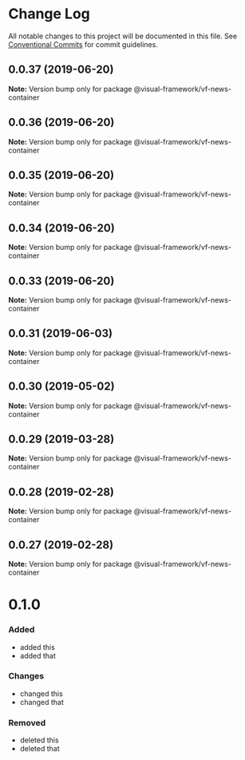 # Change Log

All notable changes to this project will be documented in this file.
See [Conventional Commits](https://conventionalcommits.org) for commit guidelines.

## 0.0.37 (2019-06-20)

**Note:** Version bump only for package @visual-framework/vf-news-container





## 0.0.36 (2019-06-20)

**Note:** Version bump only for package @visual-framework/vf-news-container





## 0.0.35 (2019-06-20)

**Note:** Version bump only for package @visual-framework/vf-news-container





## 0.0.34 (2019-06-20)

**Note:** Version bump only for package @visual-framework/vf-news-container





## 0.0.33 (2019-06-20)

**Note:** Version bump only for package @visual-framework/vf-news-container





## 0.0.31 (2019-06-03)

**Note:** Version bump only for package @visual-framework/vf-news-container





## 0.0.30 (2019-05-02)

**Note:** Version bump only for package @visual-framework/vf-news-container





## 0.0.29 (2019-03-28)

**Note:** Version bump only for package @visual-framework/vf-news-container





## 0.0.28 (2019-02-28)

**Note:** Version bump only for package @visual-framework/vf-news-container





## 0.0.27 (2019-02-28)

**Note:** Version bump only for package @visual-framework/vf-news-container





# 0.1.0

### Added
- added this
- added that

### Changes

- changed this
- changed that

### Removed

- deleted this
- deleted that
